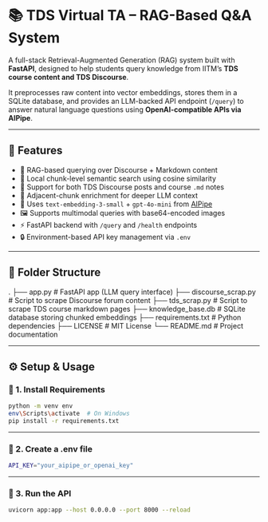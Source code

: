 # 📚 TDS Virtual TA – RAG-Based Q&A System

A full-stack Retrieval-Augmented Generation (RAG) system built with **FastAPI**, designed to help students query knowledge from IITM’s **TDS course content and TDS Discourse**.

It preprocesses raw content into vector embeddings, stores them in a SQLite database, and provides an LLM-backed API endpoint (`/query`) to answer natural language questions using **OpenAI-compatible APIs via AIPipe**.

---

## 🚀 Features

- 🧠 RAG-based querying over Discourse + Markdown content
- 🔎 Local chunk-level semantic search using cosine similarity
- 🧾 Support for both TDS Discourse posts and course `.md` notes
- 🧵 Adjacent-chunk enrichment for deeper LLM context
- 🧠 Uses `text-embedding-3-small` + `gpt-4o-mini` from [AIPipe](https://aipipe.org)
- 🖼️ Supports multimodal queries with base64-encoded images
- ⚡ FastAPI backend with `/query` and `/health` endpoints
- 🔒 Environment-based API key management via `.env`

---

## 📂 Folder Structure
.
├── app.py                 # FastAPI app (LLM query interface)
├── discourse_scrap.py     # Script to scrape Discourse forum content
├── tds_scrap.py           # Script to scrape TDS course markdown pages
├── knowledge_base.db      # SQLite database storing chunked embeddings
├── requirements.txt       # Python dependencies
├── LICENSE                # MIT License
└── README.md              # Project documentation

---


## ⚙️ Setup & Usage

### 🔧 1. Install Requirements

```bash
python -m venv env
env\Scripts\activate  # On Windows
pip install -r requirements.txt
```

---

### 🧠 2. Create a .env file
```bash
API_KEY="your_aipipe_or_openai_key"
```

---

### 🚀 3. Run the API
```bash
uvicorn app:app --host 0.0.0.0 --port 8000 --reload
```